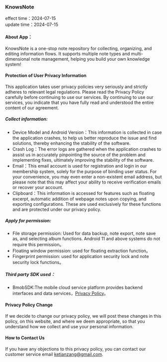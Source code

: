 ### KnowsNote

effect time：2024-07-15  
update time：2024-07-15  

#### About App：

KnowsNote is a one-stop note repository for collecting, organizing, and editing information flows. It supports multiple note types and multi-dimensional note management, helping you build your own knowledge system!

#### Protection of User Privacy Information

This application takes user privacy policies very seriously and strictly adheres to relevant legal regulations. Please read the Privacy Policy carefully before continuing to use our services. By continuing to use our services, you indicate that you have fully read and understood the entire content of our agreement.
##### Collect information:

* Device Model and Android Version：This information is collected in case the application crashes, to help us better reproduce the issue and find solutions, thereby enhancing the stability of the software.
* Crash Log：The error logs are gathered when the application crashes to assist us in accurately pinpointing the source of the problem and implementing fixes, ultimately improving the stability of the software.
* Email：This email account is used for registration and login in our membership system, solely for the purpose of binding user status. For your convenience, you may even enter a non-existent email address, but please note that this may affect your ability to receive verification emails or recover your account.
* Clipboard：This information is accessed for features such as floating excerpt, automatic addition of webpage notes upon copying, and exporting configurations. These are used exclusively for these functions and are protected under our privacy policy.

##### Apply for permission:

* File storage permission: Used for data backup, note export, note save as, and selecting album functions. Android 11 and above systems do not require this permission。
* Floating window permission: used for floating extraction function。
* Fingerprint permission: used for application security lock and note security lock functions。

##### Third party SDK used：

* BmobSDK:The mobile cloud service platform provides backend interfaces and data services，[Privacy Policy](https://www.bmobapp.com/privacy)。

#### Privacy Policy Change

If we decide to change our privacy policy, we will post these changes in this policy, on this website, and where we deem appropriate, so that you understand how we collect and use your personal information.

#### How to Contact Us

If you have any objections to this privacy policy, you can contact our customer service email ketianzang@gmail.com.












